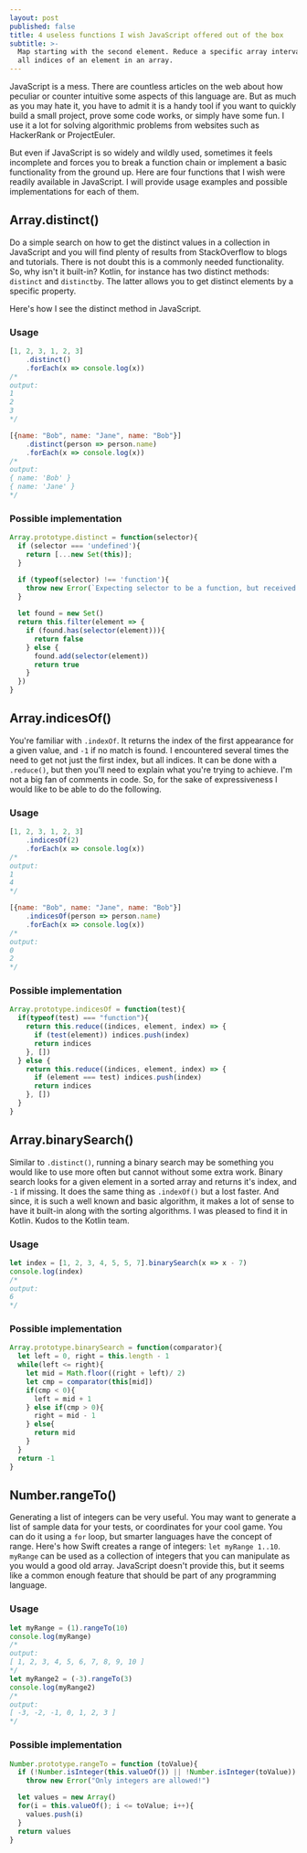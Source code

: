 ```yaml
---
layout: post
published: false
title: 4 useless functions I wish JavaScript offered out of the box
subtitle: >-
  Map starting with the second element. Reduce a specific array interval. Get
  all indices of an element in an array.
---
```


JavaScript is a mess. There are countless articles on the web about how peculiar or counter intuitive some aspects of this language are. But as much as you may hate it, you have to admit it is a handy tool if you want to quickly build a small project, prove some code works, or simply have some fun. I use it a lot for solving algorithmic problems from websites such as HackerRank or ProjectEuler. 

But even if JavaScript is so widely and wildly used, sometimes it feels incomplete and forces you to break a function chain or implement a basic functionality from the ground up. Here are four functions that I wish were readily available in JavaScript. I will provide usage examples and possible implementations for each of them.

## Array.distinct()

Do a simple search on how to get the distinct values in a collection in JavaScript and you will find plenty of results from StackOverflow to blogs and tutorials. There is not doubt this is a commonly needed functionality. So, why isn't it built-in? Kotlin, for instance has two distinct methods: `distinct` and `distinctby`. The latter allows you to get distinct elements by a specific property. 

Here's how I see the distinct method in JavaScript.

### Usage

``` javascript
[1, 2, 3, 1, 2, 3]
    .distinct()
	.forEach(x => console.log(x)) 
/*
output:
1
2
3
*/

[{name: "Bob", name: "Jane", name: "Bob"}]
    .distinct(person => person.name)
	.forEach(x => console.log(x)) 
/*
output:
{ name: 'Bob' }
{ name: 'Jane' }
*/

```

### Possible implementation

```javascript
Array.prototype.distinct = function(selector){
  if (selector === 'undefined'){
    return [...new Set(this)];
  }

  if (typeof(selector) !== 'function'){
    throw new Error(`Expecting selector to be a function, but received ${typeof(selector)} instead.`)
  }
  
  let found = new Set()
  return this.filter(element => {
    if (found.has(selector(element))){
      return false
    } else {
      found.add(selector(element))
      return true
    }
  })
}
```


## Array.indicesOf()

You're familiar with `.indexOf`. It returns the index of the first appearance for a given value, and `-1` if no match is found. I encountered several times the need to get not just the first index, but all indices. It can be done with a `.reduce()`, but then you'll need to explain what you're trying to achieve. I'm not a big fan of comments in code. So, for the sake of expressiveness I would like to be able to do the following.

### Usage 
```javascript
[1, 2, 3, 1, 2, 3]
    .indicesOf(2)
	.forEach(x => console.log(x)) 
/*
output:
1
4
*/

[{name: "Bob", name: "Jane", name: "Bob"}]
    .indicesOf(person => person.name)
	.forEach(x => console.log(x)) 
/*
output:
0
2
*/
```

### Possible implementation

```javascript
Array.prototype.indicesOf = function(test){
  if(typeof(test) === "function"){
    return this.reduce((indices, element, index) => {
      if (test(element)) indices.push(index)
      return indices
    }, [])
  } else {
    return this.reduce((indices, element, index) => {
      if (element === test) indices.push(index)
      return indices
    }, [])
  }
}
```

## Array.binarySearch()

Similar to `.distinct()`, running a binary search may be something you would like to use more often but cannot without some extra work. Binary search looks for a given element in a sorted array and returns it's index, and `-1` if missing. It does the same thing as `.indexOf()` but a lost faster. And since, it is such a well known and basic algorithm, it makes a lot of sense to have it built-in along with the sorting algorithms. I was pleased to find it in Kotlin. Kudos to the Kotlin team.

### Usage

```javascript
let index = [1, 2, 3, 4, 5, 5, 7].binarySearch(x => x - 7)
console.log(index)
/*
output:
6
*/
```

### Possible implementation

```javascript
Array.prototype.binarySearch = function(comparator){
  let left = 0, right = this.length - 1
  while(left <= right){
    let mid = Math.floor((right + left)/ 2)
    let cmp = comparator(this[mid])
    if(cmp < 0){
      left = mid + 1
    } else if(cmp > 0){
      right = mid - 1
    } else{
      return mid
    }
  }
  return -1
}
```

## Number.rangeTo()

Generating a list of integers can be very useful. You may want to generate a list of sample data for your tests, or coordinates for your cool game. You can do it using a `for` loop, but smarter languages have the concept of range. Here's how Swift creates a range of integers: `let myRange 1..10`. `myRange` can be used as a collection of integers that you can manipulate as you would a good old array. JavaScript doesn't provide this, but it seems like a common enough feature that should be part of any programming language.

### Usage

```javascript
let myRange = (1).rangeTo(10)
console.log(myRange)
/*
output:
[ 1, 2, 3, 4, 5, 6, 7, 8, 9, 10 ]
*/
let myRange2 = (-3).rangeTo(3)
console.log(myRange2)
/*
output:
[ -3, -2, -1, 0, 1, 2, 3 ]
*/
```

### Possible implementation
```javascript
Number.prototype.rangeTo = function (toValue){
  if (!Number.isInteger(this.valueOf()) || !Number.isInteger(toValue))
    throw new Error("Only integers are allowed!")

  let values = new Array()
  for(i = this.valueOf(); i <= toValue; i++){
    values.push(i)
  }
  return values
}
```






